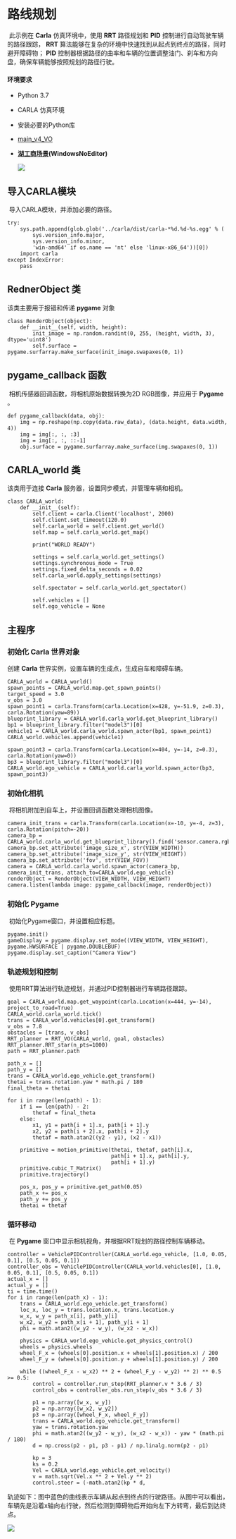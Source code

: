 # 路线规划

​	此示例在 **Carla** 仿真环境中，使用 **RRT** 路径规划和 **PID** 控制进行自动驾驶车辆的路径跟踪， **RRT** 算法能够在复杂的环境中快速找到从起点到终点的路径，同时避开障碍物； **PID** 控制器根据路径的曲率和车辆的位置调整油门、刹车和方向盘，确保车辆能够按照规划的路径行驶。

#### **环境要求**

- Python 3.7

- CARLA 仿真环境

- 安装必要的Python库

- [main_v4_VO](../../src/course/Motion_Planning/main_v4_VO.py)

- [**湖工商场景**](https://pan.baidu.com/s/15T1hGoWJ70tVmsTX7-zcSw?pwd=hutb )**(WindowsNoEditor)**

  ![](../img/traffic_course_img/planning.gif)

  

## 导入CARLA模块

​	导入CARLA模块，并添加必要的路径。

```
try:
    sys.path.append(glob.glob('../carla/dist/carla-*%d.%d-%s.egg' % (
        sys.version_info.major,
        sys.version_info.minor,
        'win-amd64' if os.name == 'nt' else 'linux-x86_64'))[0])
    import carla
except IndexError:
    pass
```

## RednerObject  类

该类主要用于报错和传递 **pygame** 对象

```
class RenderObject(object):
    def __init__(self, width, height):
        init_image = np.random.randint(0, 255, (height, width, 3), dtype='uint8')
        self.surface = pygame.surfarray.make_surface(init_image.swapaxes(0, 1))
```

## pygame_callback 函数

​	相机传感器回调函数，将相机原始数据转换为2D RGB图像，并应用于 **Pygame** 。

```
def pygame_callback(data, obj):
    img = np.reshape(np.copy(data.raw_data), (data.height, data.width, 4))
    img = img[:, :, :3]
    img = img[:, :, ::-1]
    obj.surface = pygame.surfarray.make_surface(img.swapaxes(0, 1))

```

## CARLA_world 类

该类用于连接 **Carla** 服务器，设置同步模式，并管理车辆和相机。

```
class CARLA_world:
    def __init__(self):
        self.client = carla.Client('localhost', 2000)
        self.client.set_timeout(120.0)
        self.carla_world = self.client.get_world()
        self.map = self.carla_world.get_map()

        print("WORLD READY")

        settings = self.carla_world.get_settings()
        settings.synchronous_mode = True
        settings.fixed_delta_seconds = 0.02
        self.carla_world.apply_settings(settings)

        self.spectator = self.carla_world.get_spectator()

        self.vehicles = []
        self.ego_vehicle = None

```

## 主程序

### 初始化 **Carla** 世界对象

创建 **Carla** 世界实例，设置车辆的生成点，生成自车和障碍车辆。

```
CARLA_world = CARLA_world()
spawn_points = CARLA_world.map.get_spawn_points()
target_speed = 3.0
v_obs = 3.0
spawn_point1 = carla.Transform(carla.Location(x=428, y=-51.9, z=0.3), carla.Rotation(yaw=89))
blueprint_library = CARLA_world.carla_world.get_blueprint_library()
bp1 = blueprint_library.filter("model3")[0]
vehicle1 = CARLA_world.carla_world.spawn_actor(bp1, spawn_point1)
CARLA_world.vehicles.append(vehicle1)

spawn_point3 = carla.Transform(carla.Location(x=404, y=-14, z=0.3), carla.Rotation(yaw=0))
bp3 = blueprint_library.filter("model3")[0]
CARLA_world.ego_vehicle = CARLA_world.carla_world.spawn_actor(bp3, spawn_point3)
```

### 初始化相机

​	将相机附加到自车上，并设置回调函数处理相机图像。

```
camera_init_trans = carla.Transform(carla.Location(x=-10, y=-4, z=3), carla.Rotation(pitch=-20))
camera_bp = CARLA_world.carla_world.get_blueprint_library().find('sensor.camera.rgb')
camera_bp.set_attribute('image_size_x', str(VIEW_WIDTH))
camera_bp.set_attribute('image_size_y', str(VIEW_HEIGHT))
camera_bp.set_attribute('fov', str(VIEW_FOV))
camera = CARLA_world.carla_world.spawn_actor(camera_bp, camera_init_trans, attach_to=CARLA_world.ego_vehicle)
renderObject = RenderObject(VIEW_WIDTH, VIEW_HEIGHT)
camera.listen(lambda image: pygame_callback(image, renderObject))

```

### 初始化 Pygame

​	初始化Pygame窗口，并设置相应标题。

```
pygame.init()
gameDisplay = pygame.display.set_mode((VIEW_WIDTH, VIEW_HEIGHT), pygame.HWSURFACE | pygame.DOUBLEBUF)
pygame.display.set_caption("Camera View")

```

### 轨迹规划和控制

​	使用RRT算法进行轨迹规划，并通过PID控制器进行车辆路径跟踪。

```
goal = CARLA_world.map.get_waypoint(carla.Location(x=444, y=-14), project_to_road=True)
CARLA_world.carla_world.tick()
trans = CARLA_world.vehicles[0].get_transform()
v_obs = 7.8
obstacles = [trans, v_obs]
RRT_planner = RRT_VO(CARLA_world, goal, obstacles)
RRT_planner.RRT_star(n_pts=1000)
path = RRT_planner.path

path_x = []
path_y = []
trans = CARLA_world.ego_vehicle.get_transform()
thetai = trans.rotation.yaw * math.pi / 180
final_theta = thetai

for i in range(len(path) - 1):
    if i == len(path) - 2:
        thetaf = final_theta
    else:
        x1, y1 = path[i + 1].x, path[i + 1].y
        x2, y2 = path[i + 2].x, path[i + 2].y
        thetaf = math.atan2((y2 - y1), (x2 - x1))

    primitive = motion_primitive(thetai, thetaf, path[i].x,
                                 path[i + 1].x, path[i].y,
                                 path[i + 1].y)
    primitive.cubic_T_Matrix()
    primitive.trajectory()

    pos_x, pos_y = primitive.get_path(0.05)
    path_x += pos_x
    path_y += pos_y
    thetai = thetaf

```

### 循环移动

​	在 **Pygame** 窗口中显示相机视角，并根据RRT规划的路径控制车辆移动。

```
controller = VehiclePIDController(CARLA_world.ego_vehicle, [1.0, 0.05, 0.1], [0.5, 0.05, 0.1])
controller_obs = VehiclePIDController(CARLA_world.vehicles[0], [1.0, 0.05, 0.1], [0.5, 0.05, 0.1])
actual_x = []
actual_y = []
ti = time.time()
for i in range(len(path_x) - 1):
    trans = CARLA_world.ego_vehicle.get_transform()
    loc_x, loc_y = trans.location.x, trans.location.y
    w_x, w_y = path_x[i], path_y[i]
    w_x2, w_y2 = path_x[i + 1], path_y[i + 1]
    phi = math.atan2((w_y2 - w_y), (w_x2 - w_x))

    physics = CARLA_world.ego_vehicle.get_physics_control()
    wheels = physics.wheels
    wheel_F_x = (wheels[0].position.x + wheels[1].position.x) / 200
    wheel_F_y = (wheels[0].position.y + wheels[1].position.y) / 200

    while ((wheel_F_x - w_x2) ** 2 + (wheel_F_y - w_y2) ** 2) ** 0.5 >= 0.5:
        control = controller.run_step(RRT_planner.v * 3.6 / 3)
        control_obs = controller_obs.run_step(v_obs * 3.6 / 3)

        p1 = np.array([w_x, w_y])
        p2 = np.array([w_x2, w_y2])
        p3 = np.array([wheel_F_x, wheel_F_y])
        trans = CARLA_world.ego_vehicle.get_transform()
        yaw = trans.rotation.yaw
        phi = math.atan2((w_y2 - w_y), (w_x2 - w_x)) - yaw * (math.pi / 180)
        d = np.cross(p2 - p1, p3 - p1) / np.linalg.norm(p2 - p1)

        kp = 3
        ks = 0.2
        Vel = CARLA_world.ego_vehicle.get_velocity()
        v = math.sqrt(Vel.x ** 2 + Vel.y ** 2)
        control.steer = (-math.atan2(kp * d,
```

​	轨迹如下：图中蓝色的曲线表示车辆从起点到终点的行驶路径。从图中可以看出，车辆先是沿着x轴向右行驶，然后检测到障碍物后开始向左下方转弯，最后到达终点。

![](../img/traffic_course_img/6.png)